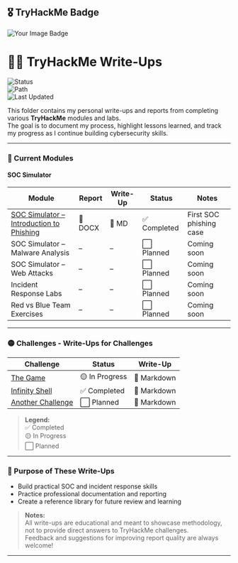 
## 🎖️ TryHackMe Badge

<img src="https://tryhackme-badges.s3.amazonaws.com/Giggle244.png" alt="Your Image Badge" />

# 🧑‍💻 TryHackMe Write-Ups  

![Status](https://img.shields.io/badge/Progress-Active-brightgreen)  
![Path](https://img.shields.io/badge/Path-SOC%20Analyst%20Learning-blue)  
![Last Updated](https://img.shields.io/badge/Last%20Update-Sep%202025-orange)  

This folder contains my personal write-ups and reports from completing various **TryHackMe** modules and labs.  
The goal is to document my process, highlight lessons learned, and track my progress as I continue building cybersecurity skills.  

---

### 📂 Current Modules

#### SOC Simulator

| Module | Report | Write-Up | Status | Notes |
|--------|--------|----------|--------|-------|
| [SOC Simulator – Introduction to Phishing](SOC_Simulator_Phishing_writeup.md) | 📄 DOCX | 📝 MD | ✅ Completed | First SOC phishing case |
| SOC Simulator – Malware Analysis | – | – | ⬜ Planned | Coming soon |
| SOC Simulator – Web Attacks | – | – | ⬜ Planned | Coming soon |
| Incident Response Labs | – | – | ⬜ Planned | Coming soon |
| Red vs Blue Team Exercises | – | – | ⬜ Planned | Coming soon |

---

### 🟡 Challenges - Write-Ups for Challenges

| Challenge | Status | Write-Up |
|-----------|--------|----------|
| [The Game](The_Game.md) | 🟡 In Progress | 📝 Markdown |
| [Infinity Shell](Infinity_Shell.md) | ✅ Completed | 📝 Markdown |
| [Another Challenge](Challenges/Another_Challenge.md) | ⬜ Planned | 📝 Markdown |

> **Legend:**  
> ✅ Completed  
> 🟡 In Progress  
> ⬜ Planned  

---

### 🚀 Purpose of These Write-Ups

- Build practical SOC and incident response skills  
- Practice professional documentation and reporting  
- Create a reference library for future review and learning  

> **Notes:**  
> All write-ups are educational and meant to showcase methodology, not to provide direct answers to TryHackMe challenges.  
> Feedback and suggestions for improving report quality are always welcome!

---
